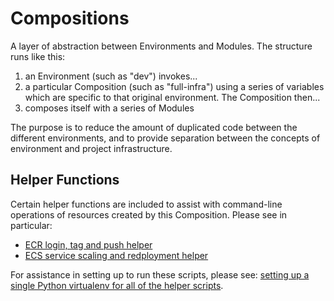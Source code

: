 # Compositions

A layer of abstraction between Environments and Modules. The structure runs like this:

1. an Environment (such as "dev") invokes...
2. a particular Composition (such as "full-infra") using a series of variables which are specific to that original environment. The Composition then...
3. composes itself with a series of Modules

The purpose is to reduce the amount of duplicated code between the different environments, and to provide separation between the concepts of environment and project infrastructure.

## Helper Functions

Certain helper functions are included to assist with command-line operations of resources created by this Composition. Please see in particular:

* [ECR login, tag and push helper](https://github.com/Crown-Commercial-Service/ccs-migration-alpha-tools/blob/main/scripts/ecr_repository/README.md)
* [ECS service scaling and redployment helper](https://github.com/Crown-Commercial-Service/ccs-migration-alpha-tools/blob/main/scripts/update_service/update_service.py)

For assistance in setting up to run these scripts, please see: [setting up a single Python virtualenv for all of the helper scripts](https://github.com/Crown-Commercial-Service/ccs-migration-alpha-tools/blob/main/scripts/README.md).
